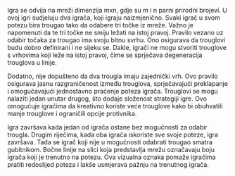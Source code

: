 Igra se odvija na mreži dimenzija mxn, gdje su m i n parni prirodni brojevi. U ovoj igri sudjeluju dva igrača, koji igraju naizmjenično. Svaki igrač u svom potezu bira trougao tako da odabere tri točke iz mreže. Važno je napomenuti da te tri točke ne smiju ležati na istoj pravoj. Pravilo vezano uz odabir točaka za trougao ima svoju bitnu svrhu. Ono osigurava da trouglovi budu dobro definirani i ne sijeku se. Dakle, igrači ne mogu stvoriti trouglove s vrhovima koji leže na istoj pravoj, čime se sprječava degeneracija trouglova u linije.<br>

Dodatno, nije dopušteno da dva trougla imaju zajednički vrh. Ovo pravilo osigurava jasnu razgraničenost između trouglova, sprječavajući preklapanje i omogućavajući jednostavno praćenje poteza igrača.
Trouglovi se mogu nalaziti jedan unutar drugog, što dodaje složenost strategiji igre. Ovo omogućuje igračima da kreativno koriste veće trouglove kako bi obuhvatili manje trouglove i ograničili opcije protivnika.<br>

Igra završava kada jedan od igrača ostane bez mogućnosti za odabir trougla. Drugim riječima, kada oba igrača iskoriste sve svoje poteze, igra završava. Tada se igrač koji nije u mogućnosti odabrati trougao smatra gubitnikom. Bočne linije na slici koja predstavlja mrežu označavaju boju igrača koji je trenutno na potezu. Ova vizualna oznaka pomaže igračima pratiti redoslijed poteza i lakše usmjerava pažnju na trenutnog igrača.</p>
	
